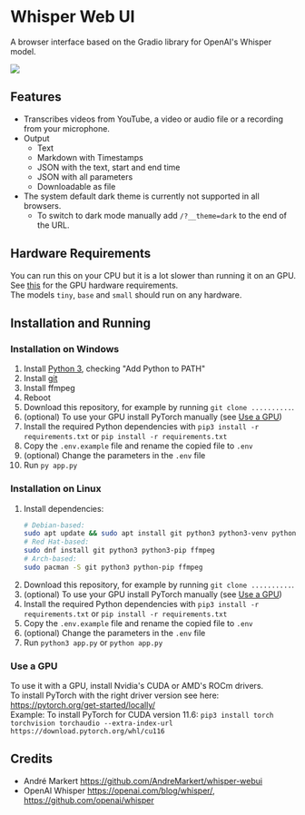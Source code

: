# Whisper Web UI

A browser interface based on the Gradio library for OpenAI's Whisper model.

![](Screenshot.png)

## Features

- Transcribes videos from YouTube, a video or audio file or a recording from your microphone.
- Output
  - Text
  - Markdown with Timestamps
  - JSON with the text, start and end time
  - JSON with all parameters
  - Downloadable as file
- The system default dark theme is currently not supported in all browsers.
  - To switch to dark mode manually add `/?__theme=dark` to the end of the URL.

## Hardware Requirements

You can run this on your CPU but it is a lot slower than running it on an GPU.  
See [this](https://github.com/openai/whisper#available-models-and-languages) for the GPU hardware requirements.  
The models `tiny`, `base` and `small` should run on any hardware.

## Installation and Running

### Installation on Windows

1. Install [Python 3](https://www.python.org/downloads/windows/), checking "Add Python to PATH"
2. Install [git](https://git-scm.com/download/win)
3. Install ffmpeg
4. Reboot
5. Download this repository, for example by running `git clone ..........`.
6. (optional) To use your GPU install PyTorch manually (see [Use a GPU]())
7. Install the required Python dependencies with `pip3 install -r requirements.txt` or `pip install -r requirements.txt`
8. Copy the `.env.example` file and rename the copied file to `.env`
9. (optional) Change the parameters in the `.env` file
10. Run `py app.py`

### Installation on Linux

1. Install dependencies:
   ```bash
   # Debian-based:
   sudo apt update && sudo apt install git python3 python3-venv python3-pip ffmpeg
   # Red Hat-based:
   sudo dnf install git python3 python3-pip ffmpeg
   # Arch-based:
   sudo pacman -S git python3 python-pip ffmpeg
   ```
2. Download this repository, for example by running `git clone ..........`.
3. (optional) To use your GPU install PyTorch manually (see [Use a GPU]())
4. Install the required Python dependencies with `pip3 install -r requirements.txt` or `pip install -r requirements.txt`
5. Copy the `.env.example` file and rename the copied file to `.env`
6. (optional) Change the parameters in the `.env` file
7. Run `python3 app.py` or `python app.py`

### Use a GPU

To use it with a GPU, install Nvidia's CUDA or AMD's ROCm drivers.  
To install PyTorch with the right driver version see here: https://pytorch.org/get-started/locally/  
Example: To install PyTorch for CUDA version 11.6: `pip3 install torch torchvision torchaudio --extra-index-url https://download.pytorch.org/whl/cu116`

## Credits

- André Markert https://github.com/AndreMarkert/whisper-webui
- OpenAI Whisper https://openai.com/blog/whisper/, https://github.com/openai/whisper
